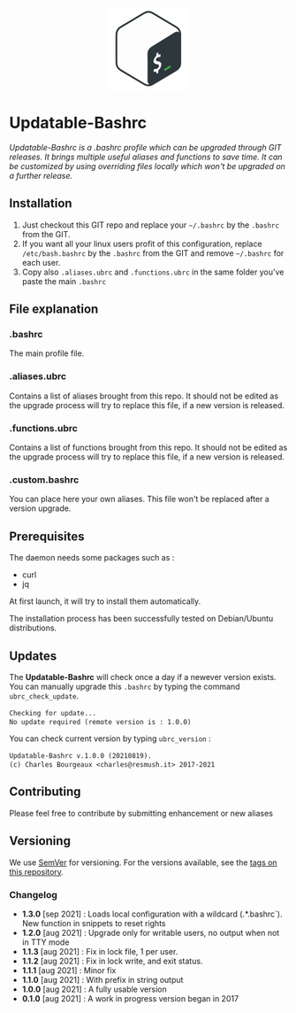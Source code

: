 <p align="center">
  <img width="150" height="150" src="https://raw.githubusercontent.com/charlyie/updatable-bashrc/main/icon.png">
</p>

# Updatable-Bashrc


*Updatable-Bashrc is a .bashrc profile which can be upgraded through GIT releases. It brings multiple useful aliases and functions to save time. It can be customized by using overriding files locally which won't be upgraded on a further release.*


## Installation

1. Just checkout this GIT repo and replace your `~/.bashrc` by the `.bashrc` from the GIT.
2. If you want all your linux users profit of this configuration, replace `/etc/bash.bashrc` by the `.bashrc` from the GIT and remove `~/.bashrc` for each user.
3. Copy also `.aliases.ubrc` and `.functions.ubrc` in the same folder you've paste the main `.bashrc` 

## File explanation

### .bashrc

The main profile file.

### .aliases.ubrc

Contains a list of aliases brought from this repo. It should not be edited as the upgrade process will try to replace this file, if a new version is released.

### .functions.ubrc

Contains a list of functions brought from this repo. It should not be edited as the upgrade process will try to replace this file, if a new version is released.

### .custom.bashrc

You can place here your own aliases. This file won't be replaced after a version upgrade.


## Prerequisites
The daemon needs some packages such as :
* curl
* jq

At first launch, it will try to install them automatically.

The installation process has been successfully tested on Debian/Ubuntu distributions.


## Updates

The **Updatable-Bashrc** will check once a day if a newever version exists. You can manually upgrade this `.bashrc` by typing the command `ubrc_check_update`.
```
Checking for update... 
No update required (remote version is : 1.0.0) 
```

You can check current version by typing `ubrc_version` :
```
Updatable-Bashrc v.1.0.0 (20210819). 
(c) Charles Bourgeaux <charles@resmush.it> 2017-2021
```

## Contributing

Please feel free to contribute by submitting enhancement or new aliases

## Versioning

We use [SemVer](http://semver.org/) for versioning. For the versions available, see the [tags on this repository](https://github.com/charlyie/updatable-bashrc/tags). 

### Changelog

* **1.3.0** [sep 2021] : Loads local configuration with a wildcard (.*.bashrc`). New function in snippets to reset rights
* **1.2.0** [aug 2021] : Upgrade only for writable users, no output when not in TTY mode
* **1.1.3** [aug 2021] : Fix in lock file, 1 per user.
* **1.1.2** [aug 2021] : Fix in lock write, and exit status.
* **1.1.1** [aug 2021] : Minor fix
* **1.1.0** [aug 2021] : With prefix in string output
* **1.0.0** [aug 2021] : A fully usable version
* **0.1.0** [aug 2021] : A work in progress version began in 2017